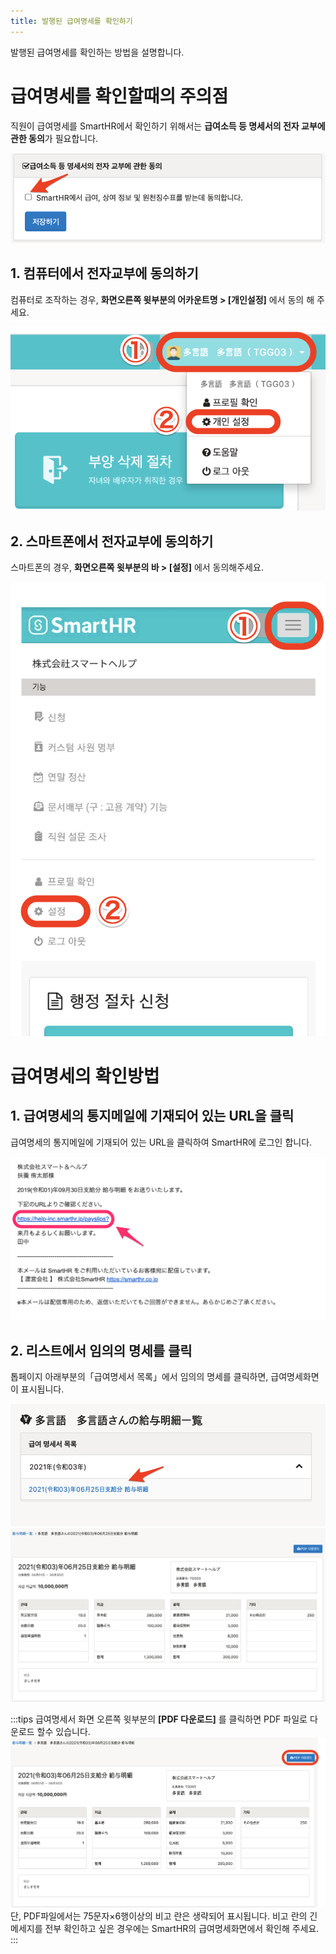 ```yaml
---
title: 발행된 급여명세를 확인하기
---
```

발행된 급여명세를 확인하는 방법을 설명합니다.

# 급여명세를 확인할때의 주의점

직원이 급여명세를 SmartHR에서 확인하기 위해서는 **급여소득 등 명세서의 전자 교부에 관한 동의**가 필요합니다.

![](./mceclip6.png)

## 1\. 컴퓨터에서 전자교부에 동의하기

컴퓨터로 조작하는 경우, **화면오른쪽 윗부분의 어카운트명 > \[개인설정\]** 에서 동의 해 주세요.

![](./mceclip7.png)

## 2\. 스마트폰에서 전자교부에 동의하기

스마트폰의 경우, **화면오른쪽 윗부분의 바 > \[설정\]** 에서 동의해주세요.

![](./mceclip8.png)

# 급여명세의 확인방법

## 1\. 급여명세의 통지메일에 기재되어 있는 URL을 클릭

급여명세의 통지메일에 기재되어 있는 URL을 클릭하여 SmartHR에 로그인 합니다.

![image1.png](./image1.png)

## 2\. 리스트에서 임의의 명세를 클릭

톱페이지 아래부분의「급여명세서 목록」에서 임의의 명세를 클릭하면, 급여명세화면이 표시됩니다.

![](./mceclip15.png)![](./mceclip16.png)

:::tips
급여명세서 화면 오른쪽 윗부분의 **\[PDF 다운로드\]** 를 클릭하면 PDF 파일로 다운로드 할수 있습니다.
![](./mceclip17.png)
단, PDF파일에서는 75문자×6행이상의 비고 란은 생략되어 표시됩니다.
비고 란의 긴 메세지를 전부 확인하고 싶은 경우에는 SmartHR의 급여명세화면에서 확인해 주세요.
:::
